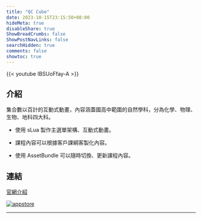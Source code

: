 ```yaml
---
title: "QC Cube"
date: 2023-10-15T23:15:50+08:00
hideMeta: true
disableShare: true
ShowBreadCrumbs: false
ShowPostNavLinks: false
searchHidden: true
comments: false
showtoc: true
---
```

{{< youtube IBSUoFfay-A >}}

## 介紹

集合數以百計的互動式動畫，內容涵蓋國高中範圍的自然學科，分為化學、物理、生物、地科四大科。

* 使用 sLua 製作主選單架構、互動式動畫。

* 課程內容可以根據客戶課綱客製化內容。

* 使用 AssetBundle 可以隨時切換、更新課程內容。

## 連結

[官網介紹][mainUrl]

[![appstore][img_appstore]][appstore]

----------
[img_appstore]:https://imgur.com/APiZmgH.png
[img_googleplay]:https://imgur.com/GyhUzK3.png

[mainUrl]:https://jt-qc.com/product-pages?p_id=1
[appstore]:https://apps.apple.com/tw/app/qc-cube/id1480811031
